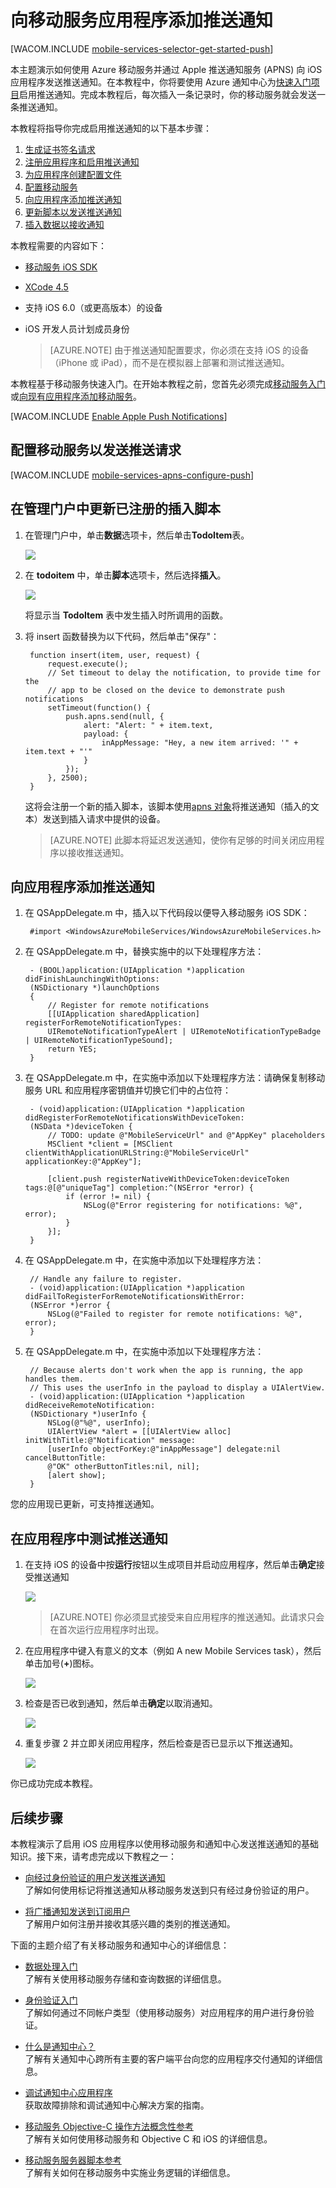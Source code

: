 <properties urlDisplayName="Get Started with Push (iOS)" pageTitle="开始使用推送通知 (iOS) |移动开发人员中心" metaKeywords="" description="了解如何使用 Azure 移动服务向 iOS 应用程序发送推送通知。" metaCanonical="http://www.windowsazure.cn/zh-cn/documentation/articles/mobile-services-javascript-backend-windows-store-dotnet-get-started-push/" services="mobile-services,notification-hubs" documentationCenter="Mobile" title="Get started with push notifications in Mobile Services" solutions="" manager="dwrede" editor="" authors="krisragh" />
<tags ms.service="mobile-services,notification-hubs"
    ms.date="12/15/2014"
    wacn.date="04/11/2015"
    />


# 向移动服务应用程序添加推送通知

[WACOM.INCLUDE [mobile-services-selector-get-started-push](../includes/mobile-services-selector-get-started-push.md)]

本主题演示如何使用 Azure 移动服务并通过 Apple 推送通知服务 (APNS) 向 iOS 应用程序发送推送通知。在本教程中，你将要使用 Azure 通知中心为[快速入门项目](/zh-cn/documentation/articles/mobile-services-ios-get-started)启用推送通知。完成本教程后，每次插入一条记录时，你的移动服务就会发送一条推送通知。

本教程将指导你完成启用推送通知的以下基本步骤：

1. [生成证书签名请求](#certificates)
2. [注册应用程序和启用推送通知](#register)
3. [为应用程序创建配置文件](#profile)
4. [配置移动服务](#configure)
5. [向应用程序添加推送通知](#add-push)
6. [更新脚本以发送推送通知](#update-scripts)
7. [插入数据以接收通知](#test)

本教程需要的内容如下：

+ [移动服务 iOS SDK]
+ [XCode 4.5][安装 Xcode]
+ 支持 iOS 6.0（或更高版本）的设备
+ iOS 开发人员计划成员身份

   > [AZURE.NOTE] 由于推送通知配置要求，你必须在支持 iOS 的设备（iPhone 或 iPad），而不是在模拟器上部署和测试推送通知。

本教程基于移动服务快速入门。在开始本教程之前，您首先必须完成[移动服务入门]或[向现有应用程序添加移动服务][数据处理入门]。


[WACOM.INCLUDE [Enable Apple Push Notifications](../includes/enable-apple-push-notifications.md)]


## <a id="configure"></a>配置移动服务以发送推送请求

[WACOM.INCLUDE [mobile-services-apns-configure-push](../includes/mobile-services-apns-configure-push.md)]

## <a id="update-scripts"></a>在管理门户中更新已注册的插入脚本

1. 在管理门户中，单击**数据**选项卡，然后单击**TodoItem**表。

   ![][21]

2. 在 **todoitem** 中，单击**脚本**选项卡，然后选择**插入**。

  	![][22]

   将显示当 **TodoItem** 表中发生插入时所调用的函数。

3. 将 insert 函数替换为以下代码，然后单击"保存"：

        function insert(item, user, request) {
            request.execute();
            // Set timeout to delay the notification, to provide time for the
            // app to be closed on the device to demonstrate push notifications
            setTimeout(function() {
                push.apns.send(null, {
                    alert: "Alert: " + item.text,
                    payload: {
                        inAppMessage: "Hey, a new item arrived: '" + item.text + "'"
                    }
                });
            }, 2500);
        }

   	这将会注册一个新的插入脚本，该脚本使用[apns 对象]将推送通知（插入的文本）发送到插入请求中提供的设备。


   > [AZURE.NOTE] 此脚本将延迟发送通知，使你有足够的时间关闭应用程序以接收推送通知。

## <a id="add-push"></a>向应用程序添加推送通知

1. 在 QSAppDelegate.m 中，插入以下代码段以便导入移动服务 iOS SDK：

        #import <WindowsAzureMobileServices/WindowsAzureMobileServices.h>

2. 在 QSAppDelegate.m 中，替换实施中的以下处理程序方法：

        - (BOOL)application:(UIApplication *)application didFinishLaunchingWithOptions:
        (NSDictionary *)launchOptions
        {
            // Register for remote notifications
            [[UIApplication sharedApplication] registerForRemoteNotificationTypes:
            UIRemoteNotificationTypeAlert | UIRemoteNotificationTypeBadge | UIRemoteNotificationTypeSound];
            return YES;
        }

3. 在 QSAppDelegate.m 中，在实施中添加以下处理程序方法：请确保复制移动服务 URL 和应用程序密钥值并切换它们中的占位符：

        - (void)application:(UIApplication *)application didRegisterForRemoteNotificationsWithDeviceToken:
        (NSData *)deviceToken {
            // TODO: update @"MobileServiceUrl" and @"AppKey" placeholders
			MSClient *client = [MSClient clientWithApplicationURLString:@"MobileServiceUrl" applicationKey:@"AppKey"];

            [client.push registerNativeWithDeviceToken:deviceToken tags:@[@"uniqueTag"] completion:^(NSError *error) {
                if (error != nil) {
                    NSLog(@"Error registering for notifications: %@", error);
                }
            }];
        }

4. 在 QSAppDelegate.m 中，在实施中添加以下处理程序方法：

        // Handle any failure to register.
        - (void)application:(UIApplication *)application didFailToRegisterForRemoteNotificationsWithError:
        (NSError *)error {
            NSLog(@"Failed to register for remote notifications: %@", error);
        }

5. 在 QSAppDelegate.m 中，在实施中添加以下处理程序方法：  

        // Because alerts don't work when the app is running, the app handles them.
        // This uses the userInfo in the payload to display a UIAlertView.
        - (void)application:(UIApplication *)application didReceiveRemoteNotification:
        (NSDictionary *)userInfo {
            NSLog(@"%@", userInfo);
            UIAlertView *alert = [[UIAlertView alloc] initWithTitle:@"Notification" message:
            [userInfo objectForKey:@"inAppMessage"] delegate:nil cancelButtonTitle:
            @"OK" otherButtonTitles:nil, nil];
            [alert show];
        }

您的应用现已更新，可支持推送通知。

## <a id="test"></a>在应用程序中测试推送通知

1. 在支持 iOS 的设备中按**运行**按钮以生成项目并启动应用程序，然后单击**确定**接受推送通知

  	![][23]

    > [AZURE.NOTE] 你必须显式接受来自应用程序的推送通知。此请求只会在首次运行应用程序时出现。

2. 在应用程序中键入有意义的文本（例如 A new Mobile Services task），然后单击加号(**+**)图标。

  	![][24]

3. 检查是否已收到通知，然后单击**确定**以取消通知。

  	![][25]

4. 重复步骤 2 并立即关闭应用程序，然后检查是否已显示以下推送通知。

  	![][26]

你已成功完成本教程。

## <a id="next-steps"></a>后续步骤

本教程演示了启用 iOS 应用程序以使用移动服务和通知中心发送推送通知的基础知识。接下来，请考虑完成以下教程之一：

+ [向经过身份验证的用户发送推送通知]
	<br/>了解如何使用标记将推送通知从移动服务发送到只有经过身份验证的用户。

+ [将广播通知发送到订阅用户]
	<br/>了解用户如何注册并接收其感兴趣的类别的推送通知。
<!---
+ [将基于模板的通知发送到订阅用户]
	<br/>了解如何使用模板通过移动服务发送推送通知，而无需在后端处理特定于平台的负载。
-->
下面的主题介绍了有关移动服务和通知中心的详细信息：

* [数据处理入门]
  <br/>了解有关使用移动服务存储和查询数据的详细信息。

* [身份验证入门]
  <br/>了解如何通过不同帐户类型（使用移动服务）对应用程序的用户进行身份验证。

* [什么是通知中心？]
  <br/>了解有关通知中心跨所有主要的客户端平台向您的应用程序交付通知的详细信息。

* [调试通知中心应用程序](http://go.microsoft.com/fwlink/p/?linkid=386630)
  </br>获取故障排除和调试通知中心解决方案的指南。 

* [移动服务 Objective-C 操作方法概念性参考]
  <br/>了解有关如何使用移动服务和 Objective C 和 iOS 的详细信息。

* [移动服务服务器脚本参考]
  <br/>了解有关如何在移动服务中实施业务逻辑的详细信息。

<!-- Anchors. -->


<!-- Images. -->
[5]: ./media/mobile-services-ios-get-started-push/mobile-services-ios-push-step5.png
[6]: ./media/mobile-services-ios-get-started-push/mobile-services-ios-push-step6.png
[7]: ./media/mobile-services-ios-get-started-push/mobile-services-ios-push-step7.png

[9]: ./media/mobile-services-ios-get-started-push/mobile-services-ios-push-step9.png
[10]: ./media/mobile-services-ios-get-started-push/mobile-services-ios-push-step10.png
[17]: ./media/mobile-services-ios-get-started-push/mobile-services-ios-push-step17.png
[18]: ./media/mobile-services-ios-get-started-push/mobile-services-selection.png
[19]: ./media/mobile-services-ios-get-started-push/mobile-push-tab-ios.png
[20]: ./media/mobile-services-ios-get-started-push/mobile-push-tab-ios-upload.png
[21]: ./media/mobile-services-ios-get-started-push/mobile-portal-data-tables.png
[22]: ./media/mobile-services-ios-get-started-push/mobile-insert-script-push2.png
[23]: ./media/mobile-services-ios-get-started-push/mobile-quickstart-push1-ios.png
[24]: ./media/mobile-services-ios-get-started-push/mobile-quickstart-push2-ios.png
[25]: ./media/mobile-services-ios-get-started-push/mobile-quickstart-push3-ios.png
[26]: ./media/mobile-services-ios-get-started-push/mobile-quickstart-push4-ios.png
[28]: ./media/mobile-services-ios-get-started-push/mobile-services-ios-push-step18.png

[101]: ./media/mobile-services-ios-get-started-push/mobile-services-ios-push-01.png
[102]: ./media/mobile-services-ios-get-started-push/mobile-services-ios-push-02.png
[103]: ./media/mobile-services-ios-get-started-push/mobile-services-ios-push-03.png
[104]: ./media/mobile-services-ios-get-started-push/mobile-services-ios-push-04.png
[105]: ./media/mobile-services-ios-get-started-push/mobile-services-ios-push-05.png
[106]: ./media/mobile-services-ios-get-started-push/mobile-services-ios-push-06.png
[107]: ./media/mobile-services-ios-get-started-push/mobile-services-ios-push-07.png
[108]: ./media/mobile-services-ios-get-started-push/mobile-services-ios-push-08.png

[110]: ./media/mobile-services-ios-get-started-push/mobile-services-ios-push-10.png
[111]: ./media/mobile-services-ios-get-started-push/mobile-services-ios-push-11.png
[112]: ./media/mobile-services-ios-get-started-push/mobile-services-ios-push-12.png
[113]: ./media/mobile-services-ios-get-started-push/mobile-services-ios-push-13.png
[114]: ./media/mobile-services-ios-get-started-push/mobile-services-ios-push-14.png
[115]: ./media/mobile-services-ios-get-started-push/mobile-services-ios-push-15.png
[116]: ./media/mobile-services-ios-get-started-push/mobile-services-ios-push-16.png
[117]: ./media/mobile-services-ios-get-started-push/mobile-services-ios-push-17.png

<!-- URLs.   -->
[安装 Xcode]: https://go.microsoft.com/fwLink/p/?LinkID=266532
[iOS 设置门户]: http://go.microsoft.com/fwlink/p/?LinkId=272456
[移动服务 iOS SDK]: https://go.microsoft.com/fwLink/p/?LinkID=266533
[Apple 推送通知服务]: http://go.microsoft.com/fwlink/p/?LinkId=272584
[移动服务入门]: /zh-cn/documentation/articles/mobile-services-ios-get-started
[数据处理入门]: /zh-cn/documentation/articles/mobile-services-ios-get-started-data
[身份验证入门]: /zh-cn/documentation/articles/mobile-services-ios-get-started-users
[Azure 管理门户]: https://manage.windowsazure.cn/
[apns 对象]: http://go.microsoft.com/fwlink/p/?LinkId=272333

[移动服务服务器脚本参考]: /zh-cn/documentation/articles/mobile-services-how-to-use-server-scripts/

[向经过身份验证的用户发送推送通知]: /zh-cn/documentation/articles/mobile-services-javascript-backend-ios-push-notifications-app-users/

[什么是通知中心？]: /zh-cn/documentation/articles/notification-hubs-overview/
[将广播通知发送到订阅用户]: /zh-cn/documentation/articles/notification-hubs-ios-send-breaking-news/
[将基于模板的通知发送到订阅用户]: /zh-cn/documentation/articles/notification-hubs-ios-send-localized-breaking-news/

[移动服务 Objective-C 操作方法概念性参考]: /zh-cn/documentation/articles/mobile-services-windows-dotnet-how-to-use-client-library
